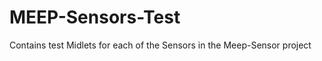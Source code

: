MEEP-Sensors-Test
=================

Contains test Midlets for each of the Sensors in the Meep-Sensor project
